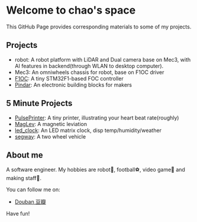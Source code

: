 # Welcome to chao's space

This GitHub Page provides corresponding materials to some of my projects.

## Projects

- robot: A robot platform with LiDAR and Dual camera base on Mec3, with AI features in backend(through WLAN to desktop computer).
- Mec3: An omniwheels chassis for robot, base on F1OC driver
- [F1OC](https://github.com/szdiy/pulse_printer): A tiny STM32F1-based FOC controller
- [Pindar](https://github.com/charles-lyc/pindar): An electronic building blocks for makers

## 5 Minute Projects

- [PulsePrinter](https://github.com/szdiy/pulse_printer): A tiny printer, illustrating your heart beat rate(roughly)
- [MagLev](https://github.com/charles-lyc/maglev): A magnetic leviation 
- [led_clock](https://github.com/charles-lyc/maglev): An LED matrix clock, disp temp/humidity/weather 
- [segway](https://github.com/charles-lyc/maglev): A two wheel vehicle 

## About me

A software engineer. My hobbies are robot🤖, football⚽, video game🏓 and making staff🔧.

You can follow me on:
- [Douban 豆瓣](https://www.douban.com/people/Charles--Lee/statuses)


Have fun!
